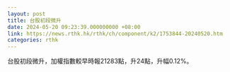 ```yaml
---
layout: post
title: 台股初段微升
date: 2024-05-20 09:23:39.000000000 +08:00
link: https://news.rthk.hk/rthk/ch/component/k2/1753844-20240520.htm
categories: rthk
---
```


台股初段微升，加權指數較早時報21283點，升24點，升幅0.12%。
